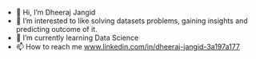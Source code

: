 - 👋 Hi, I’m Dheeraj Jangid
- 👀 I’m interested to like solving datasets problems, gaining insights and predicting outcome of it. 
- 🌱 I’m currently learning Data Science
- 📫 How to reach me www.linkedin.com/in/dheeraj-jangid-3a197a177

<!---
xxdj0561/xxdj0561 is a ✨ special ✨ repository because its `README.md` (this file) appears on your GitHub profile.
You can click the Preview link to take a look at your changes.
--->
